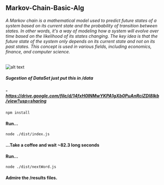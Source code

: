 ## Markov-Chain-Basic-Alg

###### A Markov chain is a mathematical model used to predict future states of a system based on its current state and the probability of transition between states. In other words, it's a way of modeling how a system will evolve over time based on the likelihood of its states changing. The key idea is that the future state of the system only depends on its current state and not on its past states. This concept is used in various fields, including economics, finance, and computer science.

![alt text](![image](https://user-images.githubusercontent.com/46444941/217041670-8ddce907-e5f4-4461-9357-e9b965c42ce0.png))

##### Sugestion of DataSet just put this in /data 

##### - https://drive.google.com/file/d/14fxH0lNMwYKPA1gXb0PuAnRciZDI8Ikb/view?usp=sharing

```bash 
npm install
```
#### Run...
```bash 
node ./dist/index.js
```
#### ...Take a coffee and wait ~82.3 long seconds
#### Run...
```bash 
node ./dist/nextWord.js
```
#### Admire the /results files.
